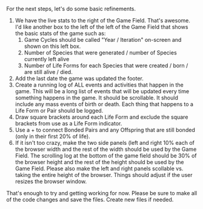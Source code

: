 For the next steps, let's do some basic refinements.

1. We have the live stats to the right of the Game Field. That's awesome. I'd like another box to the left of the left of the Game Field that shows the basic stats of the game such as:
   1. Game Cycles should be called "Year / Iteration" on-screen and shown on this left box.
   2. Number of Species that were generated / number of Species currently left alive
   3. Number of Life Forms for each Species that were created / born / are still alive / died.
2. Add the last date the game was updated the footer.
3. Create a running log of ALL events and activities that happen in the game. This will be a long list of events that will be updated every time something happens in the game. It should be scrollable. It should include any mass events of birth or death. Each thing that happens to a Life Form or Pair should be logged.
4. Draw square brackets around each Life Form and exclude the square brackets from use as a Life Form indicator.
5. Use a + to connect Bonded Pairs and any Offspring that are still bonded (only in their first 20% of life).
6. If it isn't too crazy, make the two side panels (left and right 10% each of the browser width and the rest of the width should be used by the Game Field. The scrolling log at the bottom of the game field should be 30% of the browser height and the rest of the height should be used by the Game Field. Please also make the left and right panels scollable vs. taking the entire height of the browser. Things should adjust if the user resizes the browser window.

That's enough to try and getting working for now. Please be sure to make all of the code changes and save the files. Create new files if needed.